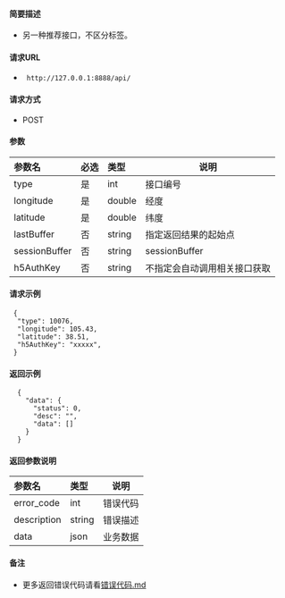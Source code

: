 
#### 简要描述

- 另一种推荐接口，不区分标签。

#### 请求URL
- ` http://127.0.0.1:8888/api/`
  
#### 请求方式
- POST 

#### 参数

| 参数名           | 必选 | 类型     | 说明             |   
|:--------------|:---|:-------|----------------|   
| type          | 是  | int    | 接口编号           |   
| longitude     | 是  | double | 经度             |   
| latitude      | 是  | double | 纬度             |   
| lastBuffer    | 否  | string | 指定返回结果的起始点     |   
| sessionBuffer | 否  | string | sessionBuffer  |   
| h5AuthKey     | 否  | string | 不指定会自动调用相关接口获取 |   

#### 请求示例

```
 {
  "type": 10076,
  "longitude": 105.43,
  "latitude": 38.51,
  "h5AuthKey": "xxxxx",
 } 
```

#### 返回示例 

``` 
  {
    "data": {
      "status": 0,
      "desc": "",
      "data": []
    }
  }
```

#### 返回参数说明 

| 参数名         | 类型     | 说明   |   
|:------------|:-------|------|   
| error_code  | int    | 错误代码 |   
| description | string | 错误描述 |   
| data        | json   | 业务数据 |   

#### 备注 

- 更多返回错误代码请看[错误代码.md](../错误代码.md)









